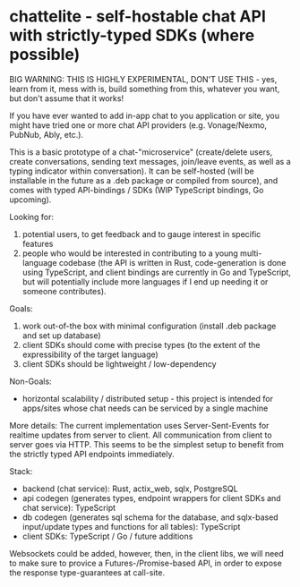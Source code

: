 # chattelite - self-hostable chat API with strictly-typed SDKs (where possible)


BIG WARNING: THIS IS HIGHLY EXPERIMENTAL, DON'T USE THIS - yes, learn from it, mess with is, build something from this, whatever you want, but don't assume that it works!


If you have ever wanted to add in-app chat to you application or site, you might have tried one or more chat API providers (e.g. Vonage/Nexmo, PubNub, Ably, etc.).

This is a basic prototype of a chat-"microservice" (create/delete users, create conversations, sending text messages, join/leave events, as well as a typing indicator within conversation). It
can be self-hosted (will be installable in the future as a .deb package or compiled from source), and
comes with typed API-bindings / SDKs (WIP TypeScript bindings, Go upcoming).

Looking for:
1. potential users, to get feedback and to gauge interest in specific features
2. people who would be interested in contributing to a young multi-language codebase (the API is written in Rust, code-generation is done using TypeScript, and client bindings are currently in Go and TypeScript, but will potentially include more languages if I end up needing it or someone contributes).

Goals:
1. work out-of-the box with minimal configuration (install .deb package and set up database)
2. client SDKs should come with precise types (to the extent of the expressibility of the target language)
3. client SDKs should be lightweight / low-dependency

Non-Goals:
- horizontal scalability / distributed setup - this project is intended for apps/sites whose chat needs can be serviced by a single machine

More details:
The current implementation uses Server-Sent-Events for realtime updates from server to client. All communication from client to server goes via HTTP. This seems to be the simplest setup to benefit from the strictly typed API endpoints immediately.

Stack: 
- backend (chat service): Rust, actix_web, sqlx, PostgreSQL
- api codegen (generates types, endpoint wrappers for client SDKs and chat service): TypeScript
- db codegen (generates sql schema for the database, and sqlx-based input/update types and functions for all tables): TypeScript
- client SDKs: TypeScript / Go / future additions

Websockets could be added, however, then, in the client libs, we will need to make sure to provice a Futures-/Promise-based API, in order to expose the response type-guarantees at call-site.


